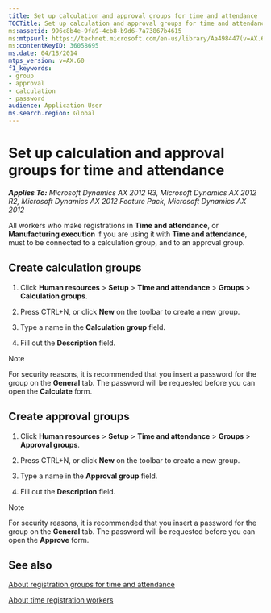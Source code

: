```yaml
---
title: Set up calculation and approval groups for time and attendance
TOCTitle: Set up calculation and approval groups for time and attendance
ms:assetid: 996c8b4e-9fa9-4cb8-b9d6-7a73867b4615
ms:mtpsurl: https://technet.microsoft.com/en-us/library/Aa498447(v=AX.60)
ms:contentKeyID: 36058695
ms.date: 04/18/2014
mtps_version: v=AX.60
f1_keywords:
- group
- approval
- calculation
- password
audience: Application User
ms.search.region: Global
---
```


# Set up calculation and approval groups for time and attendance 


_**Applies To:** Microsoft Dynamics AX 2012 R3, Microsoft Dynamics AX 2012 R2, Microsoft Dynamics AX 2012 Feature Pack, Microsoft Dynamics AX 2012_

All workers who make registrations in **Time and attendance**, or **Manufacturing execution** if you are using it with **Time and attendance**, must to be connected to a calculation group, and to an approval group.

## Create calculation groups

1.  Click **Human resources** \> **Setup** \> **Time and attendance** \> **Groups** \> **Calculation groups**.

2.  Press CTRL+N, or click **New** on the toolbar to create a new group.

3.  Type a name in the **Calculation group** field.

4.  Fill out the **Description** field.


> [!NOTE]
> <P>For security reasons, it is recommended that you insert a password for the group on the <STRONG>General</STRONG> tab. The password will be requested before you can open the <STRONG>Calculate</STRONG> form.</P>



## Create approval groups

1.  Click **Human resources** \> **Setup** \> **Time and attendance** \> **Groups** \> **Approval groups**.

2.  Press CTRL+N, or click **New** on the toolbar to create a new group.

3.  Type a name in the **Approval group** field.

4.  Fill out the **Description** field.


> [!NOTE]
> <P>For security reasons, it is recommended that you insert a password for the group on the <STRONG>General</STRONG> tab. The password will be requested before you can open the <STRONG>Approve</STRONG> form.</P>



## See also

[About registration groups for time and attendance](about-registration-groups-for-time-and-attendance.md)

[About time registration workers](about-time-registration-workers.md)

  


